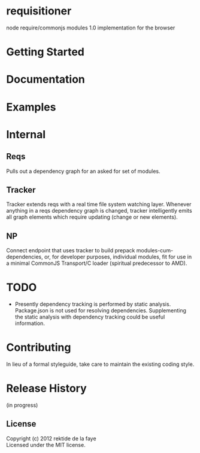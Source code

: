 # requisitioner
node require/commonjs modules 1.0 implementation for the browser

# Getting Started

# Documentation

# Examples

# Internal

## Reqs
Pulls out a dependency graph for an asked for set of modules.

## Tracker
Tracker extends reqs with a real time file system watching layer. Whenever anything in a reqs dependency graph is changed, tracker intelligently emits all graph elements which require updating (change or new elements).

## NP
Connect endpoint that uses tracker to build prepack modules-cum-dependencies, or, for developer purposes, individual modules, fit for use in a minimal CommonJS Transport/C loader (spiritual predecessor to AMD).

# TODO
* Presently dependency tracking is performed by static analysis. Package.json is not used for resolving dependencies. Supplementing the static analysis with dependency tracking could be useful information.

# Contributing
In lieu of a formal styleguide, take care to maintain the existing coding style.

# Release History
(in progress)

## License
Copyright (c) 2012 rektide de la faye  
Licensed under the MIT license.
